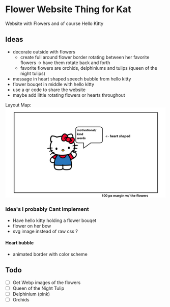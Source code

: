 # Flower Website Thing for Kat

Website with Flowers and of course Hello Kitty

## Ideas

- decorate outside with flowers
  - create full around flower border rotating between her favorite flowers -> have them rotate back and forth
  - favorite flowers are orchids, delphiniums and tulips (queen of the night tulips)
- message in heart shaped speech bubble from hello kitty
- flower bouqet in middle with hello kitty
- use a qr code to share the website
- maybe add little rotating flowers or hearts throughout

Layout Map: 
![layout](https://github.com/peppapig450/website-3/blob/main/plan-website.png?raw=true)

### Idea's I probably Cant Implement

- Have hello kitty holding a flower bouqet
- flower on her bow
- svg image instead of raw css ?

#### Heart bubble

- animated border with color scheme

## Todo
- [ ]  Get Webp images of the flowers
  - [ ]  Queen of the Night Tulip
  - [ ]  Delphinium (pink)
  - [ ]  Orchids